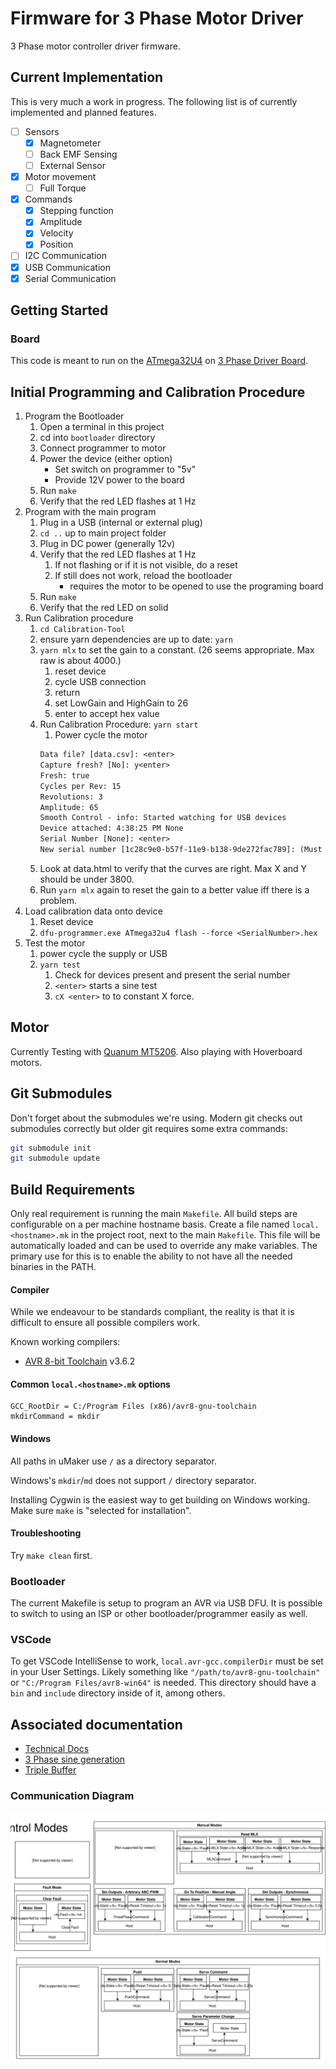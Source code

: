 # Firmware for 3 Phase Motor Driver

3 Phase motor controller driver firmware.

## Current Implementation

This is very much a work in progress. The following list is of currently implemented and planned features.

- [ ] Sensors
  - [x] Magnetometer
  - [ ] Back EMF Sensing
  - [ ] External Sensor
- [x] Motor movement
  - [ ] Full Torque
- [x] Commands
  - [x] Stepping function
  - [x] Amplitude
  - [x] Velocity
  - [x] Position
- [ ] I2C Communication
- [x] USB Communication
- [x] Serial Communication

## Getting Started

### Board

This code is meant to run on the [ATmega32U4](http://www.atmel.com/Images/Atmel-7766-8-bit-AVR-ATmega16U4-32U4_Datasheet.pdf) on [3 Phase Driver Board](https://github.com/cinderblock/3-Phase-Driver).

## Initial Programming and Calibration Procedure

1. Program the Bootloader
   1. Open a terminal in this project
   1. cd into `bootloader` directory
   1. Connect programmer to motor
   1. Power the device (either option)
      - Set switch on programmer to "5v"
      - Provide 12V power to the board
   1. Run `make`
   1. Verify that the red LED flashes at 1 Hz
1. Program with the main program
   1. Plug in a USB (internal or external plug)
   1. `cd ..` up to main project folder
   1. Plug in DC power (generally 12v)
   1. Verify that the red LED flashes at 1 Hz
      1. If not flashing or if it is not visible, do a reset
      1. If still does not work, reload the bootloader
         - requires the motor to be opened to use the programing board
   1. Run `make`
   1. Verify that the red LED on solid
1. Run Calibration procedure
   1. `cd Calibration-Tool`
   1. ensure yarn dependencies are up to date: `yarn`
   1. `yarn mlx` to set the gain to a constant. (26 seems appropriate. Max raw is about 4000.)
      1. reset device
      1. cycle USB connection
      1. return
      1. set LowGain and HighGain to 26
      1. enter to accept hex value
   1. Run Calibration Procedure: `yarn start`
      1. Power cycle the motor
      ```txt
      Data file? [data.csv]: <enter>
      Capture fresh? [No]: y<enter>
      Fresh: true
      Cycles per Rev: 15
      Revolutions: 3
      Amplitude: 65
      Smooth Control - info: Started watching for USB devices
      Device attached: 4:38:25 PM None
      Serial Number [None]: <enter>
      New serial number [1c28c9e0-b57f-11e9-b138-9de272fac789]: (Must be clamped into test fixture at this point) <enter>
      ```
   1. Look at data.html to verify that the curves are right. Max X and Y should be under 3800.
   1. Run `yarn mlx` again to reset the gain to a better value iff there is a problem.
1. Load calibration data onto device
   1. Reset device
   1. `dfu-programmer.exe ATmega32u4 flash --force <SerialNumber>.hex`
1. Test the motor
   1. power cycle the supply or USB
   1. `yarn test`
      1. Check for devices present and present the serial number
      1. `<enter>` starts a sine test
      1. `cX <enter>` to to constant X force.

## Motor

Currently Testing with [Quanum MT5206](https://hobbyking.com/en_us/quanum-mt-series-5206-320kv-brushless-multirotor-motor-built-by-dys.html).
Also playing with Hoverboard motors.

## Git Submodules

Don't forget about the submodules we're using.
Modern git checks out submodules correctly but older git requires some extra commands:

```bash
git submodule init
git submodule update
```

## Build Requirements

Only real requirement is running the main `Makefile`.
All build steps are configurable on a per machine hostname basis.
Create a file named `local.<hostname>.mk` in the project root, next to the main `Makefile`.
This file will be automatically loaded and can be used to override any make variables.
The primary use for this is to enable the ability to not have all the needed binaries in the PATH.

#### Compiler

While we endeavour to be standards compliant, the reality is that it is difficult to ensure all possible compilers work.

Known working compilers:

- [AVR 8-bit Toolchain](https://www.microchip.com/mplab/avr-support/avr-and-arm-toolchains-c-compilers) v3.6.2

#### Common `local.<hostname>.mk` options

```make
GCC_RootDir = C:/Program Files (x86)/avr8-gnu-toolchain
mkdirCommand = mkdir
```

#### Windows

All paths in uMaker use `/` as a directory separator.

Windows's `mkdir`/`md` does not support `/` directory separator.

Installing Cygwin is the easiest way to get building on Windows working.
Make sure `make` is "selected for installation".

#### Troubleshooting

Try `make clean` first.

### Bootloader

The current Makefile is setup to program an AVR via USB DFU. It is possible to switch to using an ISP or other bootloader/programmer easily as well.

### VSCode

To get VSCode IntelliSense to work, `local.avr-gcc.compilerDir` must be set in your User Settings.
Likely something like `"/path/to/avr8-gnu-toolchain"` or `"C:/Program Files/avr8-win64"` is needed.
This directory should have a `bin` and `include` directory inside of it, among others.

## Associated documentation

- [Technical Docs](docs/README.md)
- [3 Phase sine generation](docs/3%20Phase%20Sine%20Wave%20Generation.md)
- [Triple Buffer](libCameron/Triple%20Buffer.png)

### Communication Diagram

[![Communication Diagram](docs/Control%20Sequence.svg)](docs/Control%20Sequence.svg)
